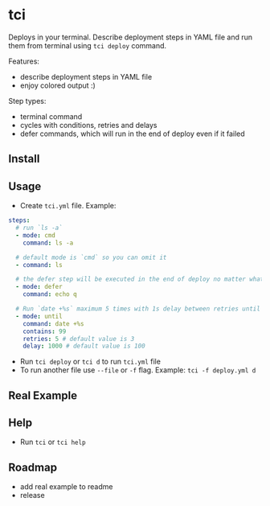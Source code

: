 # tci
Deploys in your terminal. Describe deployment steps in YAML file and run them from terminal using `tci deploy` command.

Features:
- describe deployment steps in YAML file
- enjoy colored output :)

Step types:
- terminal command
- cycles with conditions, retries and delays
- defer commands, which will run in the end of deploy even if it failed

## Install


## Usage
- Create `tci.yml` file. Example:
```yml
steps:
  # run `ls -a`
  - mode: cmd
    command: ls -a

  # default mode is `cmd` so you can omit it
  - command: ls

  # the defer step will be executed in the end of deploy no matter what
  - mode: defer
    command: echo q

  # Run `date +%s` maximum 5 times with 1s delay between retries until output contains `99`
  - mode: until
    command: date +%s
    contains: 99
    retries: 5 # default value is 3
    delay: 1000 # default value is 100
```
- Run `tci deploy` or `tci d` to run `tci.yml` file
- To run another file use `--file` or `-f` flag. Example: `tci -f deploy.yml d`

## Real Example

## Help
- Run `tci` or `tci help`

## Roadmap
- add real example to readme
- release